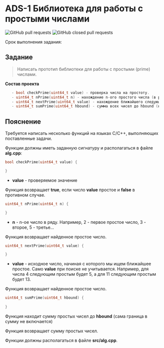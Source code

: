 # ADS-1 Библиотека для работы с простыми числами


![GitHub pull requests](https://img.shields.io/github/issues-pr/NNTU-CS/ADS-1)
![GitHub closed pull requests](https://img.shields.io/github/issues-pr-closed/NNTU-CS/ADS-1)

Срок выполнения задания:

<!--- **до 26.02.23** ![Relative date](https://img.shields.io/date/1677445200) -->


## Задание

> Написать прототип библиотеки для работы с простыми (prime) числами.

**Состав проекта**

```C++
   - bool checkPrime(uint64_t value) - проверка числа на простоту.
   - uint64_t nPrime(uint64_t n) - нахождение n-ого простого числа (в ряду).
   - uint64_t nextPrime(uint64_t value) - нахождение ближайшего следующего простого числа к value.
   - uint64_t sumPrime(uint64_t hbound) - сумма всех чисел до hbound (не включая его)
 ```



## Пояснение

Требуется написать несколько функций на языках С/С++, выполняющих поставленные задачи.

Функции должны иметь заданную сигнатуру и располагаться в файле **alg.cpp**:


```C++
bool checkPrime(uint64_t value) {

}
```

- **value** - проверяемое значение

Функция возвращает **true**, если число **value** простое и **false** в противном случае.


```C++
uint64_t nPrime(uint64_t n) {

}
```

- **n** - n-ое число в ряду. Например, 2 - первое простое число, 3 - второе, 5 - третье... 

Функция возвращает найденное простое число.

```C++
uint64_t nextPrime(uint64_t value) {

}
```

- **value** - исходное число, начиная с которого мы ищем ближайшее простое. Само **value** при поиске не учитывается. Например, для числа 4 следующим простым будет 5, а для 11 следующим простым будет 13.

Функция возвращает найденное простое число.

```C++
uint64_t sumPrime(uint64_t hbound) {
   
}
```

Функция находит сумму простых чисел до **hbound** (сама граница в сумму не включается)

Функция возвращает сумму простых чисел.

Функции должны располагаться в файле **src/alg.cpp**.
